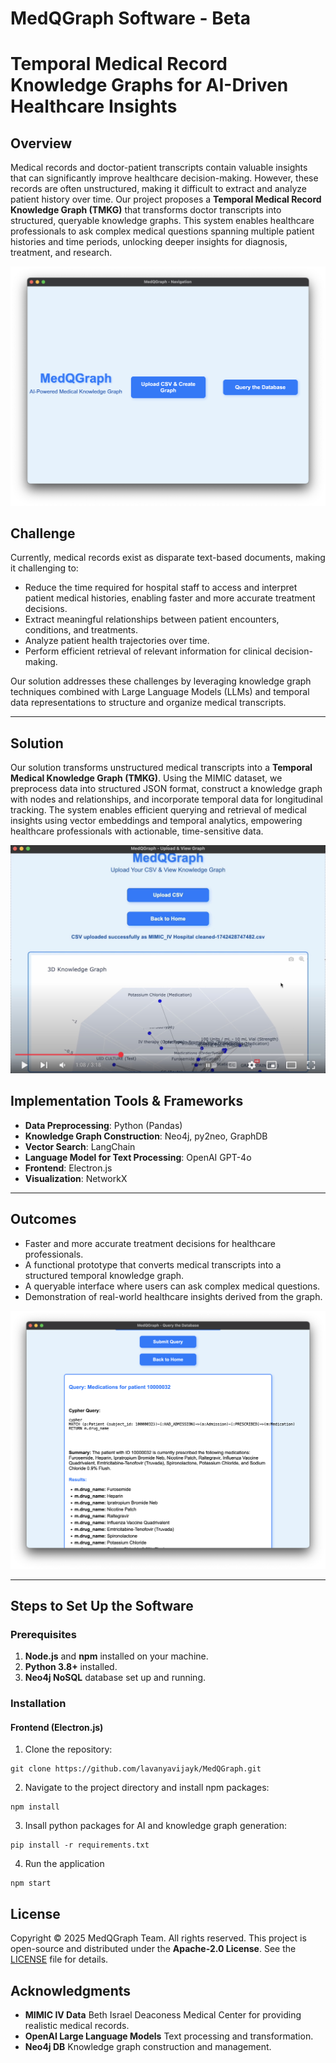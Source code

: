 # MedQGraph Software - Beta 
# Temporal Medical Record Knowledge Graphs for AI-Driven Healthcare Insights

## Overview

Medical records and doctor-patient transcripts contain valuable insights that can significantly improve healthcare decision-making. However, these records are often unstructured, making it difficult to extract and analyze patient history over time. Our project proposes a **Temporal Medical Record Knowledge Graph (TMKG)** that transforms doctor transcripts into structured, queryable knowledge graphs. This system enables healthcare professionals to ask complex medical questions spanning multiple patient histories and time periods, unlocking deeper insights for diagnosis, treatment, and research.

![App Screenshot](https://github.com/ISAACRITHARSON/MedQGraph/blob/main/app.png)

## Challenge
Currently, medical records exist as disparate text-based documents, making it challenging to:
- Reduce the time required for hospital staff to access and interpret patient medical histories, enabling faster and more accurate treatment decisions.
- Extract meaningful relationships between patient encounters, conditions, and treatments.
- Analyze patient health trajectories over time.
- Perform efficient retrieval of relevant information for clinical decision-making.

Our solution addresses these challenges by leveraging knowledge graph techniques combined with Large Language Models (LLMs) and temporal data representations to structure and organize medical transcripts.

---

## Solution

Our solution transforms unstructured medical transcripts into a **Temporal Medical Knowledge Graph (TMKG)**. Using the MIMIC dataset, we preprocess data into structured JSON format, construct a knowledge graph with nodes and relationships, and incorporate temporal data for longitudinal tracking. The system enables efficient querying and retrieval of medical insights using vector embeddings and temporal analytics, empowering healthcare professionals with actionable, time-sensitive data.

[![Watch the video](https://github.com/ISAACRITHARSON/MedQGraph/blob/main/thumbnail.png)](https://www.youtube.com/watch?v=6N6dCgHwmdo)


## Implementation Tools & Frameworks

- **Data Preprocessing**: Python (Pandas)
- **Knowledge Graph Construction**: Neo4j, py2neo, GraphDB
- **Vector Search**: LangChain
- **Language Model for Text Processing**: OpenAI GPT-4o
- **Frontend**: Electron.js
- **Visualization**: NetworkX
---

## Outcomes
- Faster and more accurate treatment decisions for healthcare professionals.
- A functional prototype that converts medical transcripts into a structured temporal knowledge graph.
- A queryable interface where users can ask complex medical questions.
- Demonstration of real-world healthcare insights derived from the graph.


![App Screenshot](https://github.com/ISAACRITHARSON/MedQGraph/blob/main/results.png)

---

## Steps to Set Up the Software

### Prerequisites
1. **Node.js** and **npm** installed on your machine.
2. **Python 3.8+** installed.
3. **Neo4j NoSQL** database set up and running.

### Installation

#### Frontend (Electron.js)
1. Clone the repository:
```
git clone https://github.com/lavanyavijayk/MedQGraph.git
```
2. Navigate to the project directory and install npm packages:
```
npm install
```
3. Insall python packages for AI and knowledge graph generation:
```
pip install -r requirements.txt
```
4. Run the application
```
npm start
```


## License
Copyright © 2025 MedQGraph Team. All rights reserved.
This project is open-source and distributed under the **Apache-2.0 License**. See the [LICENSE](LICENSE) file for details.
## Acknowledgments

- **MIMIC IV Data** Beth Israel Deaconess Medical Center for providing realistic medical records.
- **OpenAI Large Language Models** Text processing and transformation.
- **Neo4j DB** Knowledge graph construction and management.
